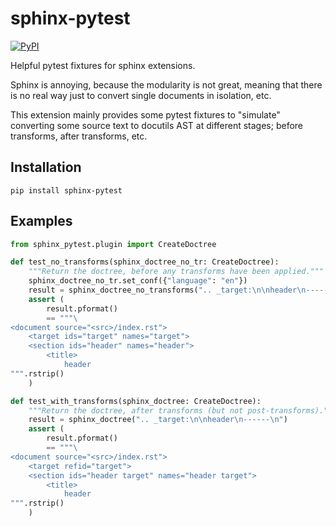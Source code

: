 # sphinx-pytest

[![PyPI][pypi-badge]][pypi-link]

Helpful pytest fixtures for sphinx extensions.

Sphinx is annoying, because the modularity is not great,
meaning that there is no real way just to convert single documents in isolation, etc.

This extension mainly provides some pytest fixtures to "simulate" converting some source text to docutils AST at different stages; before transforms, after transforms, etc.


## Installation

```
pip install sphinx-pytest
```

## Examples

```python
from sphinx_pytest.plugin import CreateDoctree

def test_no_transforms(sphinx_doctree_no_tr: CreateDoctree):
    """Return the doctree, before any transforms have been applied."""
    sphinx_doctree_no_tr.set_conf({"language": "en"})
    result = sphinx_doctree_no_transforms(".. _target:\n\nheader\n------\n")
    assert (
        result.pformat()
        == """\
<document source="<src>/index.rst">
    <target ids="target" names="target">
    <section ids="header" names="header">
        <title>
            header
""".rstrip()
    )
```

```python
def test_with_transforms(sphinx_doctree: CreateDoctree):
    """Return the doctree, after transforms (but not post-transforms)."""
    result = sphinx_doctree(".. _target:\n\nheader\n------\n")
    assert (
        result.pformat()
        == """\
<document source="<src>/index.rst">
    <target refid="target">
    <section ids="header target" names="header target">
        <title>
            header
""".rstrip()
    )
```


[pypi-badge]: https://img.shields.io/pypi/v/sphinx_pytest.svg
[pypi-link]: https://pypi.org/project/sphinx_pytest
